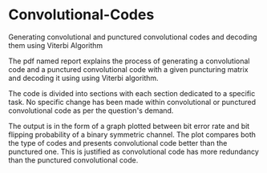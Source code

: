 # Convolutional-Codes
Generating convolutional and punctured convolutional codes and decoding them using Viterbi Algorithm

The pdf named report explains the process of generating a convolutional code and a punctured convolutional
code with a given puncturing matrix and decoding it using using Viterbi algorithm.

The code is divided into sections with each section dedicated to a specific task. 
No specific change has been made within convolutional or punctured convolutional code as per the question's demand.

The output is in the form of a graph plotted between bit error rate and bit flipping probability of a binary symmetric 
channel. The plot compares both the type of codes and presents convolutional code better than the punctured one. This 
is justified as convolutional code has more redundancy than the punctured convolutional code.
